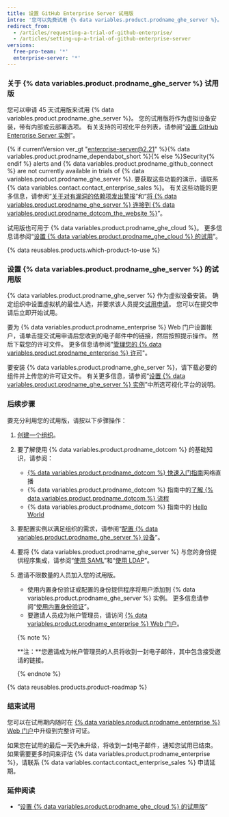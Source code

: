 ```yaml
---
title: 设置 GitHub Enterprise Server 试用版
intro: '您可以免费试用 {% data variables.product.prodname_ghe_server %}。'
redirect_from:
  - /articles/requesting-a-trial-of-github-enterprise/
  - /articles/setting-up-a-trial-of-github-enterprise-server
versions:
  free-pro-team: '*'
  enterprise-server: '*'
---
```


### 关于 {% data variables.product.prodname_ghe_server %} 试用版

您可以申请 45 天试用版来试用 {% data variables.product.prodname_ghe_server %}。 您的试用版将作为虚拟设备安装，带有内部或云部署选项。 有关支持的可视化平台列表，请参阅“[设置 GitHub Enterprise Server 实例](/enterprise/admin/installation/setting-up-a-github-enterprise-server-instance)”。

{% if currentVersion ver_gt "enterprise-server@2.21" %}{% data variables.product.prodname_dependabot_short %}{% else %}Security{% endif %} alerts and {% data variables.product.prodname_github_connect %} are not currently available in trials of {% data variables.product.prodname_ghe_server %}. 要获取这些功能的演示，请联系 {% data variables.contact.contact_enterprise_sales %}。 有关这些功能的更多信息，请参阅“[关于对有漏洞的依赖项发出警报](/github/managing-security-vulnerabilities/about-alerts-for-vulnerable-dependencies)”和“[将 {% data variables.product.prodname_ghe_server %} 连接到 {% data variables.product.prodname_dotcom_the_website %}](/enterprise/admin/installation/connecting-github-enterprise-server-to-github-enterprise-cloud)”。

试用版也可用于 {% data variables.product.prodname_ghe_cloud %}。 更多信息请参阅“[设置 {% data variables.product.prodname_ghe_cloud %} 的试用](/articles/setting-up-a-trial-of-github-enterprise-cloud)”。

{% data reusables.products.which-product-to-use %}

### 设置 {% data variables.product.prodname_ghe_server %} 的试用版

{% data variables.product.prodname_ghe_server %} 作为虚拟设备安装。 确定组织中设置虚拟机的最佳人选，并要求该人员提交[试用申请](https://enterprise.github.com/trial)。 您可以在提交申请后立即开始试用。

要为 {% data variables.product.prodname_enterprise %} Web 门户设置帐户，请单击提交试用申请后您收到的电子邮件中的链接，然后按照提示操作。 然后下载您的许可文件。 更多信息请参阅"[管理您的 {% data variables.product.prodname_enterprise %} 许可](/enterprise/admin/installation/managing-your-github-enterprise-license)"。

要安装 {% data variables.product.prodname_ghe_server %}，请下载必要的组件并上传您的许可证文件。 有关更多信息，请参阅“[设置 {% data variables.product.prodname_ghe_server %} 实例](/enterprise/admin/installation/setting-up-a-github-enterprise-server-instance)”中所选可视化平台的说明。

### 后续步骤

要充分利用您的试用版，请按以下步骤操作：

1. [创建一个组织](/enterprise/admin/user-management/creating-organizations)。
2. 要了解使用 {% data variables.product.prodname_dotcom %} 的基础知识，请参阅：
   - [{% data variables.product.prodname_dotcom %} 快速入门指南](https://resources.github.com/webcasts/Quick-start-guide-to-GitHub/)网络直播
   - {% data variables.product.prodname_dotcom %} 指南中的[了解 {% data variables.product.prodname_dotcom %} 流程](https://guides.github.com/introduction/flow/)
   - {% data variables.product.prodname_dotcom %} 指南中的 [Hello World](https://guides.github.com/activities/hello-world/)
3. 要配置实例以满足组织的需求，请参阅“[配置 {% data variables.product.prodname_ghe_server %} 设备](/enterprise/admin/installation/configuring-the-github-enterprise-server-appliance)”。
4. 要将 {% data variables.product.prodname_ghe_server %} 与您的身份提供程序集成，请参阅“[使用 SAML](/enterprise/admin/user-management/using-saml)”和“[使用 LDAP](/enterprise/admin/authentication/using-ldap)”。
5. 邀请不限数量的人员加入您的试用版。
   - 使用内置身份验证或配置的身份提供程序将用户添加到 {% data variables.product.prodname_ghe_server %} 实例。 更多信息请参阅“[使用内置身份验证](/enterprise/admin/user-management/using-built-in-authentication)”。
   - 要邀请人员成为帐户管理员，请访问 [{% data variables.product.prodname_enterprise %} Web 门户](https://enterprise.github.com/login)。

    {% note %}

    **注：**您邀请成为帐户管理员的人员将收到一封电子邮件，其中包含接受邀请的链接。

    {% endnote %}

{% data reusables.products.product-roadmap %}

### 结束试用

您可以在试用期内随时在 [{% data variables.product.prodname_enterprise %} Web 门户](https://enterprise.github.com/login)中升级到完整许可证。

如果您在试用的最后一天仍未升级，将收到一封电子邮件，通知您试用已结束。 如果需要更多时间来评估 {% data variables.product.prodname_enterprise %}，请联系 {% data variables.contact.contact_enterprise_sales %} 申请延期。

### 延伸阅读

- “[设置 {% data variables.product.prodname_ghe_cloud %} 的试用版](/articles/setting-up-a-trial-of-github-enterprise-cloud)”
